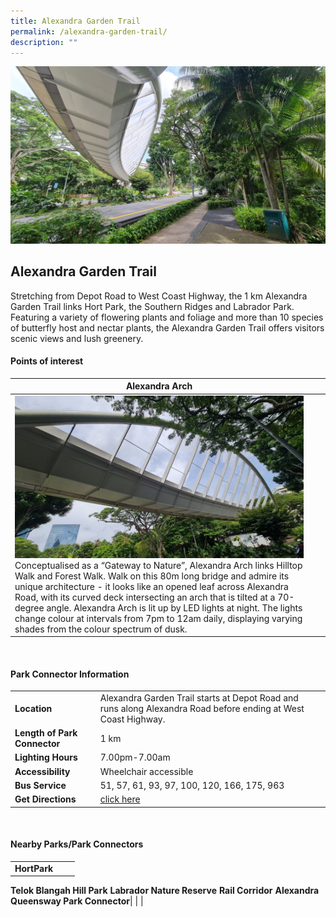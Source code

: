 ```yaml
---
title: Alexandra Garden Trail
permalink: /alexandra-garden-trail/
description: ""
---
```

![](/images/alexandra%20garden%20trail%20.jpg)

## Alexandra Garden Trail

Stretching from Depot Road to West Coast Highway, the 1 km Alexandra Garden Trail links Hort Park, the Southern Ridges and Labrador Park. Featuring a variety of flowering plants and foliage and more than 10 species of butterfly host and nectar plants, the Alexandra Garden Trail offers visitors scenic views and lush greenery.


#### Points of interest

| **Alexandra Arch** | |  |
| -------- | -------- | -------- |
|![](/images/alexandra%20arch%203.jpg) Conceptualised as a “Gateway to Nature”, Alexandra Arch links Hilltop Walk and Forest Walk. Walk on this 80m long bridge and admire its unique architecture - it looks like an opened leaf across Alexandra Road, with its curved deck intersecting an arch that is tilted at a 70-degree angle. Alexandra Arch is lit up by LED lights at night. The lights change colour at intervals from 7pm to 12am daily, displaying varying shades from the colour spectrum of dusk. | | |

<br>

#### Park Connector Information

|  |  |  |
| -------- | -------- | -------- |
| **Location** | Alexandra Garden Trail starts at Depot Road and runs along Alexandra Road before ending at West Coast Highway.|  |
| **Length of Park Connector** | 1 km  |  |
| **Lighting Hours** | 7.00pm-7.00am |  |
| **Accessibility** | Wheelchair accessible| |
| **Bus Service** | 51, 57, 61, 93, 97, 100, 120, 166, 175, 963 | |
| **Get Directions** | [click here](https://www.onemap.gov.sg/v2/?lat=1.27709992068494&amp;lng=103.802697759967) | |

<br>

#### Nearby Parks/Park Connectors

|   |  |  |
| -------- | -------- | -------- |
| **HortPark**
**Telok Blangah Hill Park**
**Labrador Nature Reserve**
**Rail Corridor**
**Alexandra Queensway Park Connector**| | |